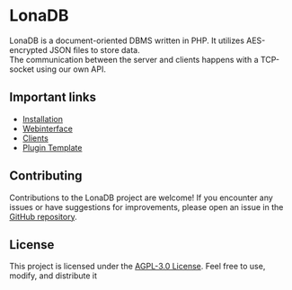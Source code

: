 # LonaDB
LonaDB is a document-oriented DBMS written in PHP. It utilizes AES-encrypted JSON files to store data.</br>
The communication between the server and clients happens with a TCP-socket using our own API.

## Important links
- [Installation](https://docs.lona-development.org/guide/install.html)
- [Webinterface](https://docs.lona-development.org/guide/webinterface.html)
- [Clients](https://docs.lona-development.org/guide/clients.html)
- [Plugin Template](https://github.com/LonaDB/PluginTemplate)

## Contributing

Contributions to the LonaDB project are welcome! If you encounter any issues or have suggestions for improvements, please open an issue in the [GitHub repository](https://github.com/LonaDB/Server).

## License

This project is licensed under the [AGPL-3.0 License](LICENSE). Feel free to use, modify, and distribute it